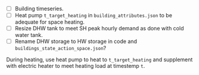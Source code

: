 - [ ] Building timeseries.
- [ ] Heat pump `t_target_heating` in `building_attributes.json` to be adequate for space heating.
- [ ] Resize DHW tank to meet SH peak hourly demand as done with cold water tank.
- [ ] Rename DHW storage to HW storage in code and `buildings_state_action_space.json`?

During heating, use heat pump to heat to `t_target_heating` and supplement with electric heater to meet heating load at timestemp `t`.